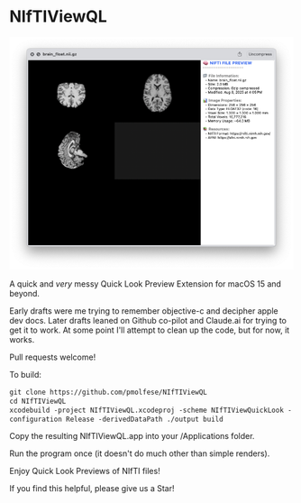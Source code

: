 # NIfTIViewQL

![screenshot image](image002.png)

A quick and *very* messy Quick Look Preview Extension for macOS 15 and beyond.

Early drafts were me trying to remember objective-c and decipher apple dev docs.
Later drafts leaned on Github co-pilot and Claude.ai for trying to get it to work.
At some point I'll attempt to clean up the code, but for now, it works. 

Pull requests welcome! 

To build:
```
git clone https://github.com/pmolfese/NIfTIViewQL
cd NIfTIViewQL
xcodebuild -project NIfTIViewQL.xcodeproj -scheme NIfTIViewQuickLook -configuration Release -derivedDataPath ./output build
```

Copy the resulting NIfTIViewQL.app into your /Applications folder.

Run the program once (it doesn't do much other than simple renders).

Enjoy Quick Look Previews of NIfTI files! 

If you find this helpful, please give us a Star!